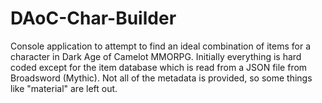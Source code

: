 # DAoC-Char-Builder

Console application to attempt to find an ideal combination of items for a character in Dark Age of Camelot MMORPG.
Initially everything is hard coded except for the item database which is read from a JSON file from Broadsword (Mythic).
Not all of the metadata is provided, so some things like "material" are left out.
